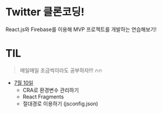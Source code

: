 # Twitter 클론코딩!

React.js와 Firebase를 이용해 MVP 프로젝트를 개발하는 연습해보기!

# TIL

> 매일매일 조금씩이라도 공부하자!!! 🔥🔥

- [7월 10일](./TIL/7%EC%9B%9410%EC%9D%BC.md)
  - CRA로 환경변수 관리하기
  - React Fragments
  - 절대경로 이용하기 (jsconfig.json)
